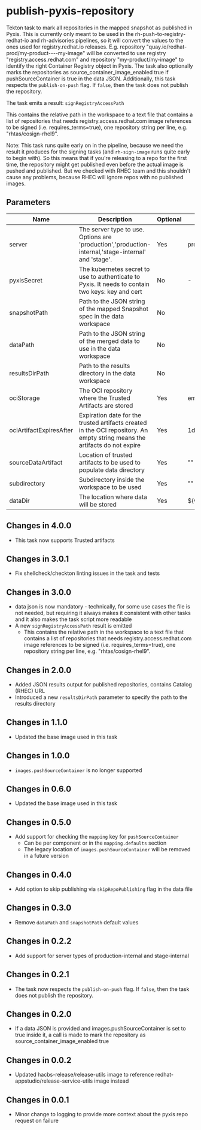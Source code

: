 # publish-pyxis-repository

Tekton task to mark all repositories in the mapped snapshot as published in Pyxis.
This is currently only meant to be used in the rh-push-to-registry-redhat-io
and rh-advisories pipelines,
so it will convert the values to the ones used for registry.redhat.io releases.
E.g. repository "quay.io/redhat-prod/my-product----my-image" will be converted to use
registry "registry.access.redhat.com" and repository "my-product/my-image" to identify
the right Container Registry object in Pyxis. The task also optionally
marks the repositories as source_container_image_enabled true if pushSourceContainer
is true in the data JSON.
Additionally, this task respects the `publish-on-push` flag. If `false`, then the task
does not publish the repository.

The task emits a result: `signRegistryAccessPath`

This contains the relative path in the workspace to a text file that contains a list of repositories
that needs registry.access.redhat.com image references to be signed (i.e.
requires_terms=true), one repository string per line, e.g. "rhtas/cosign-rhel9".

Note: This task runs quite early on in the pipeline, because we need the result it produces
for the signing tasks (and `rh-sign-image` runs quite early to begin with). So this means
that if you're releasing to a repo for the first time, the repository might get published
even before the actual image is pushed and published. But we checked with RHEC team and this
shouldn't cause any problems, because RHEC will ignore repos with no published images.


## Parameters

| Name                    | Description                                                                                                                | Optional | Default value           |
|-------------------------|----------------------------------------------------------------------------------------------------------------------------|----------|-------------------------|
| server                  | The server type to use. Options are 'production','production-internal,'stage-internal' and 'stage'.                        | Yes      | production              |
| pyxisSecret             | The kubernetes secret to use to authenticate to Pyxis. It needs to contain two keys: key and cert                          | No       | -                       |
| snapshotPath            | Path to the JSON string of the mapped Snapshot spec in the data workspace                                                  | No       |                         |
| dataPath                | Path to the JSON string of the merged data to use in the data workspace                                                    | No       |                         |
| resultsDirPath          | Path to the results directory in the data workspace                                                                        | No       |                         |
| ociStorage              | The OCI repository where the Trusted Artifacts are stored                                                                  | Yes      | empty                   |
| ociArtifactExpiresAfter | Expiration date for the trusted artifacts created in the OCI repository. An empty string means the artifacts do not expire | Yes      | 1d                      |
| sourceDataArtifact      | Location of trusted artifacts to be used to populate data directory                                                        | Yes      | ""                      |
| subdirectory            | Subdirectory inside the workspace to be used                                                                               | Yes      | ""                      |
| dataDir                 | The location where data will be stored                                                                                     | Yes      | $(workspaces.data.path) |

## Changes in 4.0.0
* This task now supports Trusted artifacts

## Changes in 3.0.1
* Fix shellcheck/checkton linting issues in the task and tests

## Changes in 3.0.0
* data json is now mandatory - technically, for some use cases the file is not needed, but requiring it always
  makes it consistent with other tasks and it also makes the task script more readable
* A new `signRegistryAccessPath` result is emitted
  * This contains the relative path in the workspace to a text file that contains a list of repositories
    that needs registry.access.redhat.com image references to be signed (i.e.
    requires_terms=true), one repository string per line, e.g. "rhtas/cosign-rhel9".


## Changes in 2.0.0
* Added JSON results output for published repositories, contains Catalog (RHEC) URL
* Introduced a new `resultsDirPath` parameter to specify the path to the results directory

## Changes in 1.1.0
* Updated the base image used in this task

## Changes in 1.0.0
* `images.pushSourceContainer` is no longer supported

## Changes in 0.6.0
* Updated the base image used in this task

## Changes in 0.5.0
* Add support for checking the `mapping` key for `pushSourceContainer`
  * Can be per component or in the `mapping.defaults` section
  * The legacy location of `images.pushSourceContainer` will be removed in a future version

## Changes in 0.4.0
* Add option to skip publishing via `skipRepoPublishing` flag in the data file

## Changes in 0.3.0
* Remove `dataPath` and `snapshotPath` default values

## Changes in 0.2.2
* Add support for server types of production-internal and stage-internal

## Changes in 0.2.1
* The task now respects the `publish-on-push` flag. If `false`, then the task
does not publish the repository.

## Changes in 0.2.0
* If a data JSON is provided and images.pushSourceContainer is set to true inside it, a call is made
to mark the repository as source_container_image_enabled true

## Changes in 0.0.2
* Updated hacbs-release/release-utils image to reference redhat-appstudio/release-service-utils image instead

## Changes in 0.0.1
* Minor change to logging to provide more context about the pyxis repo request on failure

